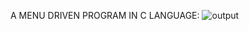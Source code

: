 A MENU DRIVEN PROGRAM IN C LANGUAGE:
![output](https://github.com/user-attachments/assets/a6eb7870-f431-476d-a349-c1a0ecdb7b15)
